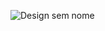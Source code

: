 ![Design sem nome](https://github.com/gustavorodrii/DonutShop-UI/assets/95060202/3c15bb8b-e439-41dc-a294-c372d6b05ac4)
